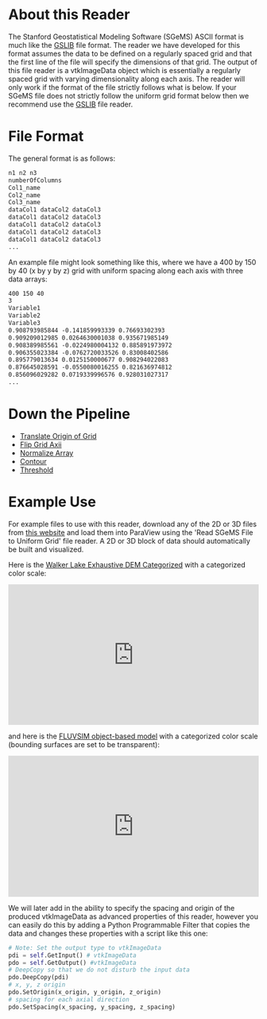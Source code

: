 # About this Reader
The Stanford Geostatistical Modeling Software (SGeMS) ASCII format is much like the [GSLIB](Read-GSLIB-File-to-Table.md) file format. The reader we have developed for this format assumes the data to be defined on a regularly spaced grid and that the first line of the file will specify the dimensions of that grid. The output of this file reader is a vtkImageData object which is essentially a regularly spaced grid with varying dimensionality along each axis. The reader will only work if the format of the file strictly follows what is below. If your SGeMS file does not strictly follow the uniform grid format below then we recommend use the [GSLIB](Read-GSLIB-File-to-Table.md) file reader.

# File Format
The general format is as follows:

```txt
n1 n2 n3
numberOfColumns
Col1_name
Col2_name
Col3_name
dataCol1 dataCol2 dataCol3
dataCol1 dataCol2 dataCol3
dataCol1 dataCol2 dataCol3
dataCol1 dataCol2 dataCol3
dataCol1 dataCol2 dataCol3
...
```

An example file might look something like this, where we have a 400 by 150 by 40 (x by y by z) grid with uniform spacing along each axis with three data arrays:

```txt
400 150 40
3
Variable1
Variable2
Variable3
0.908793985844 -0.141859993339 0.76693302393
0.909209012985 0.0264630001038 0.935671985149
0.908389985561 -0.0224980004132 0.885891973972
0.906355023384 -0.0762720033526 0.83008402586
0.895779013634 0.0125150000677 0.908294022083
0.876645028591 -0.0550080016255 0.821636974812
0.856096029282 0.0719339996576 0.928031027317
...
```
# Down the Pipeline
- [Translate Origin of Grid](../Filters/Translate-Origin-of-Grid.md)
- [Flip Grid Axii](../Filters/Flip-Grid-Axii.md)
- [Normalize Array](../Filters/Normalize-Array.md)
- [Contour](https://www.paraview.org/Wiki/ParaView/Users_Guide/List_of_filters#Contour)
- [Threshold](https://www.paraview.org/Wiki/ParaView/Users_Guide/List_of_filters#Threshold)

# Example Use
For example files to use with this reader, download any of the 2D or 3D files from [this website](http://www.trainingimages.org/training-images-library.html) and load them into ParaView using the 'Read SGeMS File to Uniform Grid' file reader. A 2D or 3D block of data should automatically be built and visualized.

Here is the [Walker Lake Exhaustive DEM Categorized](http://www.trainingimages.org/uploads/3/4/0/5/3405352/a_wlreferencecat.zip) with a categorized color scale:

<div style="position: relative; padding-bottom: 56.25%; height: 0; overflow: hidden; max-width: 100%; height: auto;">
        <iframe src="https://rawgit.com/banesullivan/PVGPvtk.js/master/StandaloneSceneLoader.html?fileURL=https://dl.dropbox.com/s/abxnlro2skbjnyu/WL_cat.vtkjs?dl=0" frameborder="0" allowfullscreen style="position: absolute; top: 0; left: 0; width: 100%; height: 100%;"></iframe>
</div>

and here is the [FLUVSIM object-based model](http://www.trainingimages.org/uploads/3/4/0/5/3405352/ti_fluvsim_big_channels3d.zip) with a categorized color scale (bounding surfaces are set to be transparent):

<div style="position: relative; padding-bottom: 56.25%; height: 0; overflow: hidden; max-width: 100%; height: auto;">
        <iframe src="https://rawgit.com/banesullivan/PVGPvtk.js/master/StandaloneSceneLoader.html?fileURL=https://dl.dropbox.com/s/qnahdwedjwndo7t/fluvsim_channels.vtkjs?dl=0" frameborder="0" allowfullscreen style="position: absolute; top: 0; left: 0; width: 100%; height: 100%;"></iframe>
</div>

We will later add in the ability to specify the spacing and origin of the produced vtkImageData as advanced properties of this reader, however you can easily do this by adding a Python Programmable Filter that copies the data and changes these properties with a script like this one:

```py
# Note: Set the output type to vtkImageData
pdi = self.GetInput() # vtkImageData
pdo = self.GetOutput() #vtkImageData
# DeepCopy so that we do not disturb the input data
pdo.DeepCopy(pdi)
# x, y, z origin
pdo.SetOrigin(x_origin, y_origin, z_origin)
# spacing for each axial direction
pdo.SetSpacing(x_spacing, y_spacing, z_spacing)
```
